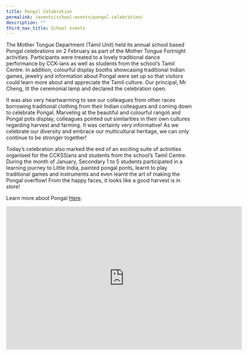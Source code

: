 ```yaml
---
title: Pongol Celebration
permalink: /events/school-events/pongol-celebration/
description: ""
third_nav_title: School events
---
```

The Mother Tongue Department (Tamil Unit) held its annual school based Pongal celebrations on 2 February as part of the Mother Tongue Fortnight activities.  Participants were treated to a lovely traditional dance performance by CCK-ians as well as students from the school’s Tamil Centre. In addition, colourful display booths showcasing traditional Indian games, jewelry and information about Pongal were set up so that visitors could learn more about and appreciate the Tamil culture. Our principal, Mr Cheng, lit the ceremonial lamp and declared the celebration open.

It was also very heartwarming to see our colleagues from other races borrowing traditional clothing from their Indian colleagues and coming down to celebrate Pongal. Marveling at the beautiful and colourful rangoli and Pongal pots display, colleagues pointed out similarities in their own cultures regarding harvest and farming. It was certainly very informative! As we celebrate our diversity and embrace our multicultural heritage, we can only continue to be stronger together!

Today’s celebration also marked the end of an exciting suite of activities organised for the CCKSSians and students from the school’s Tamil Centre. During the month of January, Secondary 1 to 5 students participated in a learning journey to Little India, painted pongal ponts, learnt to play traditional games and instruments and even learnt the art of making the Pongal overflow! From the happy faces, it looks like a good harvest is in store! 

Learn more about Pongal [Here](https://www.visitsingapore.com/festivals-events-singapore/cultural-festivals/pongal/).

<iframe src="https://docs.google.com/presentation/d/e/2PACX-1vS2xw0s3RcmFvmqRAIQ1izhZTrzLebpQNTLn7DwdvXv6uzZj0yOTS64fd1iYlK3Pg/embed?start=true&amp;loop=true&amp;delayms=3000" frameborder="0" width="640" height="389" allowfullscreen="true"></iframe>
